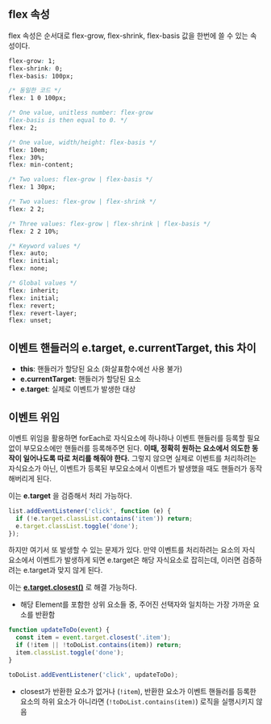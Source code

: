 ## flex 속성

flex 속성은 순서대로 flex-grow, flex-shrink, flex-basis 값을 한번에 쓸 수 있는 속성이다.

```css
flex-grow: 1;
flex-shrink: 0;
flex-basis: 100px;

/* 동일한 코드 */
flex: 1 0 100px;
```

```css
/* One value, unitless number: flex-grow
flex-basis is then equal to 0. */
flex: 2;

/* One value, width/height: flex-basis */
flex: 10em;
flex: 30%;
flex: min-content;

/* Two values: flex-grow | flex-basis */
flex: 1 30px;

/* Two values: flex-grow | flex-shrink */
flex: 2 2;

/* Three values: flex-grow | flex-shrink | flex-basis */
flex: 2 2 10%;

/* Keyword values */
flex: auto;
flex: initial;
flex: none;

/* Global values */
flex: inherit;
flex: initial;
flex: revert;
flex: revert-layer;
flex: unset;
```

## 이벤트 핸들러의 e.target, e.currentTarget, this 차이

- **this**: 핸들러가 할당된 요소 (화살표함수에선 사용 불가)
- **e.currentTarget**: 핸들러가 할당된 요소
- **e.target**: 실제로 이벤트가 발생한 대상

## 이벤트 위임

이벤트 위임을 활용하면 forEach로 자식요소에 하나하나 이벤트 핸들러를 등록할 필요 없이 부모요소에만 핸들러를 등록해주면 된다.
**이때, 정확히 원하는 요소에서 의도한 동작이 일어나도록 따로 처리를 해줘야 한다.**
그렇지 않으면 실제로 이벤트를 처리하려는 자식요소가 아닌, 이벤트가 등록된 부모요소에서 이벤트가 발생했을 때도 핸들러가 동작해버리게 된다.

이는 **e.target** 을 검증해서 처리 가능하다.

```js
list.addEventListener('click', function (e) {
  if (!e.target.classList.contains('item')) return;
  e.target.classList.toggle('done');
});
```

하지만 여기서 또 발생할 수 있는 문제가 있다.
만약 이벤트를 처리하려는 요소의 자식 요소에서 이벤트가 발생하게 되면 e.target은 해당 자식요소로 잡히는데,
이러면 검증하려는 e.target과 맞지 않게 된다.

이는 **[e.target.closest()](https://developer.mozilla.org/ko/docs/Web/API/Element/closest)** 로 해결 가능하다.

- 해당 Element를 포함한 상위 요소들 중, 주어진 선택자와 일치하는 가장 가까운 요소를 반환함

```js
function updateToDo(event) {
  const item = event.target.closest('.item');
  if (!item || !toDoList.contains(item)) return;
  item.classList.toggle('done');
}

toDoList.addEventListener('click', updateToDo);
```

- closest가 반환한 요소가 없거나 (`!item`), 반환한 요소가 이벤트 핸들러를 등록한 요소의 하위 요소가 아니라면 (`!toDoList.contains(item)`) 로직을 실행시키지 않음
